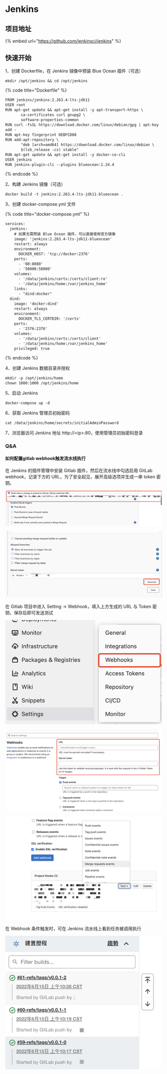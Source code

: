 # Jenkins

## 项目地址

{% embed url="https://github.com/jenkinsci/jenkins" %}

## 快速开始

1、创建 Dockerfile，在 Jenkins 镜像中预装 Blue Ocean 插件（可选）

```
mkdir /opt/jenkins && cd /opt/jenkins
```

{% code title="Dockerfile" %}
```
FROM jenkins/jenkins:2.263.4-lts-jdk11
USER root
RUN apt-get update && apt-get install -y apt-transport-https \
       ca-certificates curl gnupg2 \
       software-properties-common
RUN curl -fsSL https://download.docker.com/linux/debian/gpg | apt-key add -
RUN apt-key fingerprint 0EBFCD88
RUN add-apt-repository \
       "deb [arch=amd64] https://download.docker.com/linux/debian \
       $(lsb_release -cs) stable"
RUN apt-get update && apt-get install -y docker-ce-cli
USER jenkins
RUN jenkins-plugin-cli --plugins blueocean:1.24.4
```
{% endcode %}

2、构建 Jenkins 镜像（可选）

```
docker build -t jenkins:2.263.4-lts-jdk11-blueocean .
```

3、创建 docker-compose.yml 文件

{% code title="docker-compose.yml" %}
```
services:
  jenkins:
    # 如果无需预装 Blue Ocean 插件，可以直接使用官方镜像
    image: 'jenkins:2.263.4-lts-jdk11-blueocean'
    restart: always
    environment:
      DOCKER_HOST: 'tcp://docker:2376'
    ports:
      - '80:8080'
      - '50000:50000'
    volumes:
      - '/data/jenkins/certs:/certs/client:ro'
      - '/data/jenkins/home:/var/jenkins_home'
    links:
      - "dind:docker"
  dind:
    image: 'docker:dind'
    restart: always
    environment:
      DOCKER_TLS_CERTDIR: '/certs'
    ports:
      - '2376:2376'
    volumes:
      - '/data/jenkins/certs:/certs/client'
      - '/data/jenkins/home:/var/jenkins_home'
    privileged: true
```
{% endcode %}

4、创建 Jenkins 数据目录并授权

```
mkdir -p /opt/jenkins/home
chown 1000:1000 /opt/jenkins/home
```

5、启动 Jenkins

```
docker-compose up -d
```

6、获取 Jenkins 管理员初始密码

```
cat /data/jenkins/home/secrets/initialAdminPassword
```

7、浏览器访问 Jenkins 地址 http://\<ip>:80，使用管理员初始密码登录

### Q\&A

#### 如何配置gitlab webhook触发流水线执行

在 Jenkins 的插件管理中安装 Gitlab 插件，然后在流水线中勾选启用 GitLab webhook，记录下方的 URL，为了安全起见，展开高级选项并生成一串 token 密钥。

![](<../../.gitbook/assets/image (35).png>)

![](<../../.gitbook/assets/image (37).png>)

在 Gitlab 项目中进入 Setting -> Webhook，填入上方生成的 URL 与 Token 密钥，保存后即可发送测试

![](<../../.gitbook/assets/image (34).png>)

![](<../../.gitbook/assets/image (33).png>)

![](<../../.gitbook/assets/image (32).png>)

在 Webhook 条件触发时，可在 Jenkins 流水线上看到任务被调用执行

![](<../../.gitbook/assets/image (30).png>)

